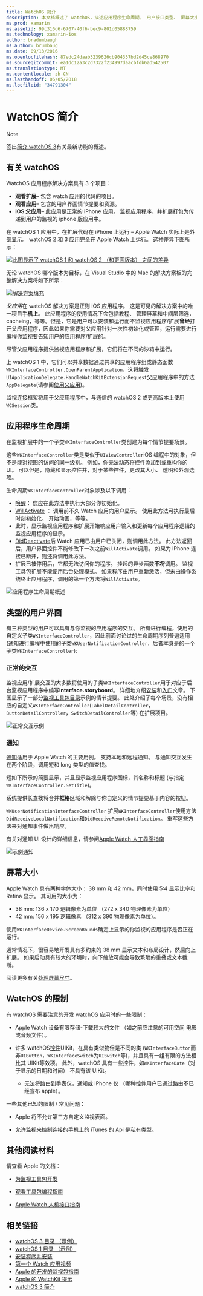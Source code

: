```yaml
---
title: WatchOS 简介
description: 本文档概述了 watchOS，描述应用程序生命周期、 用户接口类型、 屏幕大小、 限制和的详细信息。
ms.prod: xamarin
ms.assetid: 99c316d6-6707-40f6-bec9-801d05888759
ms.technology: xamarin-ios
author: bradumbaugh
ms.author: brumbaug
ms.date: 09/13/2016
ms.openlocfilehash: 87edc24daab3239626cb904357bd2d45ce868970
ms.sourcegitcommit: ea1dc12a3c2d7322f234997daacbfdb6ad542507
ms.translationtype: MT
ms.contentlocale: zh-CN
ms.lasthandoff: 06/05/2018
ms.locfileid: "34791304"
---
```

# <a name="introduction-to-watchos"></a>WatchOS 简介

> [!NOTE]
> 签出[简介 watchOS 3](~/ios/watchos/platform/introduction-to-watchos3/index.md)有关最新功能的概述。

## <a name="about-watchos"></a>有关 watchOS

WatchOS 应用程序解决方案具有 3 个项目：

- **观看扩展**– 包含 watch 应用的代码的项目。
- **观看应用**– 包含的用户界面情节提要和资源。
- **iOS 父应用**– 此应用是正常的 iPhone 应用。 监视应用程序，并扩展打包为传递到用户的监视的 iphone 版应用中。

在 watchOS 1 应用中，在扩展代码在 iPhone 上运行 – Apple Watch 实际上是外部显示。 watchOS 2 和 3 应用完全在 Apple Watch 上运行。 这种差异下图所示：

[ ![](intro-to-watchos-images/arch-sml.png "此图显示了 watchOS 1 和 watchOS 2 （和更高版本） 之间的差异")](intro-to-watchos-images/arch.png#lightbox)

无论 watchOS 哪个版本为目标，在 Visual Studio 中的 Mac 的解决方案板的完整解决方案将如下所示：

[![](intro-to-watchos-images/projectstructure-sml.png "解决方案填充")](intro-to-watchos-images/projectstructure.png#lightbox)

*父应用*在 watchOS 解决方案是正则 iOS 应用程序。 这是可见的解决方案中的唯一项目**手机上**。 此应用程序的使用情况下会包括教程、 管理屏幕和中间层筛选，cacheing，等等。但是，它是用户可以安装和运行而不监视应用程序/扩展**曾经**打开父应用程序，因此如果你需要对父应用针对一次性初始化或管理，运行需要进行编程你监视要告知用户的应用程序/扩展的。

尽管父应用程序提供监视应用程序和扩展，它们将在不同的沙箱中运行。

上 watchOS 1 中，它们可以共享数据通过共享的应用程序组或静态函数`WKInterfaceController.OpenParentApplication`，这将触发`UIApplicationDelegate.HandleWatchKitExtensionRequest`父应用程序中的方法`AppDelegate`(请参阅[使用父应用](~/ios/watchos/app-fundamentals/parent-app.md))。

监视连接框架将用于父应用程序中，与通信的 watchOS 2 或更高版本上使用`WCSession`类。

## <a name="application-lifecycle"></a>应用程序生命周期

在监视扩展中的一个子类`WKInterfaceController`类创建为每个情节提要场景。

这些`WKInterfaceController`类是类似于`UIViewController`iOS 编程中的对象，但不是能对视图的访问的同一级别。
例如，你无法动态将控件添加到或重构你的 UI。
可以但是，隐藏和显示控件并，对于某些控件，更改其大小、 透明和外观选项。

生命周期`WKInterfaceController`对象涉及以下调用：

- [唤醒](https://developer.xamarin.com/api/member/WatchKit.WKInterfaceController.Awake/)： 您应在此方法中执行大部分你初始化。
- [WillActivate](https://developer.xamarin.com/api/member/WatchKit.WKInterfaceController.WillActivate/) ： 调用前不久 Watch 应用向用户显示。 使用此方法可执行最后时刻初始化、 开始动画，等等。
- 此时，显示监视应用程序和扩展开始响应用户输入和更新每个应用程序逻辑的监视应用程序的显示。
- [DidDeactivate](https://developer.xamarin.com/api/member/WatchKit.WKInterfaceController.DidDeactivate/)后 Watch 应用已由用户已关闭，则调用此方法。 此方法返回后，用户界面控件不能修改下一次之前`WillActivate`调用。 如果为 iPhone 连接已断开，则还将调用此方法。
- 扩展已被停用后，它都无法访问你的程序。 挂起的异步函数**不将**调用。 监视工具包扩展不能使用后台处理模式。 如果程序由用户重新激活，但未由操作系统终止应用程序，调用的第一个方法将`WillActivate`。

![](intro-to-watchos-images/wkinterfacecontrollerlifecycle.png "应用程序生命周期概述")

## <a name="types-of-user-interface"></a>类型的用户界面

有三种类型的用户可以具有与你监视的应用程序的交互。
所有进行编程，使用的自定义子类`WKInterfaceController`，因此前面讨论过的生命周期序列普遍适用 (通知进行编程中使用的子类`WKUserNotificationController`，后者本身是的一个子类`WKInterfaceController`):

### <a name="normal-interaction"></a>正常的交互

监视应用/扩展交互的大多数将使用的子类`WKInterfaceController`用于对应于后台监视应用程序中编写**Interface.storyboard**。 详细地介绍[安装](~/ios/watchos/get-started/installation.md)和[入门](~/ios/watchos/get-started/index.md)文章。
下图显示了一部分[监视工具包目录](https://developer.xamarin.com/samples/monotouch/watchOS/WatchKitCatalog/)示例的情节提要。 此处介绍了每个场景，没有相应的自定义`WKInterfaceController`(`LabelDetailController`， `ButtonDetailController`，`SwitchDetailController`等) 在扩展项目。

![](intro-to-watchos-images/scenes.png "正常交互示例")

### <a name="notifications"></a>通知

[通知](~/ios/watchos/platform/notifications.md)适用于 Apple Watch 的主要用例。 支持本地和远程通知。 与通知交互发生在两个阶段，调用短和 long 类型的值查找。

短如下所示的简要显示，并且显示监视应用程序图标，其名称和标题 (与指定`WKInterfaceController.SetTitle`)。

系统提供长查找将合并**框格**区域和解除与你自定义的情节提要基于内容的按钮。

`WKUserNotificationInterfaceController` 扩展`WKInterfaceController`使用方法`DidReceiveLocalNotification`和`DidReceiveRemoteNotification`。
重写这些方法来对通知事件做出响应。

有关对通知 UI 设计的详细信息，请参阅[Apple Watch 人工界面指南](https://developer.apple.com/library/prerelease/ios/documentation/UserExperience/Conceptual/WatchHumanInterfaceGuidelines/Notifications.html#//apple_ref/doc/uid/TP40014992-CH20-SW1)

![](intro-to-watchos-images/notifications.png "示例通知")

## <a name="screen-sizes"></a>屏幕大小

Apple Watch 具有两种字体大小： 38 mm 和 42 mm，同时使用 5:4 显示比率和 Retina 显示。 其可用的大小为：

- 38 mm: 136 x 170 逻辑像素为单位 （272 x 340 物理像素为单位）
- 42 mm: 156 x 195 逻辑像素 （312 x 390 物理像素为单位）。

使用`WKInterfaceDevice.ScreenBounds`确定上显示的你监视的应用程序是否正在运行。

通常情况下，很容易地开发具有多约束的 38 mm 显示文本和布局设计，然后向上扩展。
如果启动具有较大的环境时，向下缩放可能会导致繁琐的重叠或文本截断。

阅读更多有关[处理屏幕尺寸](~/ios/watchos/app-fundamentals/screen-sizes.md)。


## <a name="limitations-of-watchos"></a>WatchOS 的限制

有 watchOS 需要注意的开发 watchOS 应用时的一些限制：

- Apple Watch 设备有限存储-下载较大的文件 （如之前应注意的可用空间 电影或音频文件）。

- 许多 watchOS[控件](~/ios/watchos/user-interface/index.md)UIKit，在具有类似物但是不同的类 (`WKInterfaceButton`而非`UIButton`，`WKInterfaceSwitch`为`UISwitch`等)，并且具有一组有限的方法相比其 UIKit等效项。 此外，watchOS 具有一些控件，如`WKInterfaceDate`（对于显示的日期和时间） 不具有该 UIKit。

  - 无法将路由到手表仅，通知或 iPhone 仅 （哪种控件用户已通过路由不已经宣布 apple）。

一些其他已知的限制 / 常见问题：

- Apple 将不允许第三方自定义监视表面。

- 允许监视来控制连接的手机上的 iTunes 的 Api 是私有类型。


## <a name="further-reading"></a>其他阅读材料

请查看 Apple 的文档：

* [为监视工具包开发](https://developer.apple.com/library/prerelease/ios/documentation/General/Conceptual/WatchKitProgrammingGuide/index.html#//apple_ref/doc/uid/TP40014969-CH8-SW1)

* [观看工具包编程指南](https://developer.apple.com/library/prerelease/ios/documentation/General/Conceptual/WatchKitProgrammingGuide/DesigningaWatchKitApp.html)

* [Apple Watch 人机接口指南](https://developer.apple.com/library/prerelease/ios/documentation/UserExperience/Conceptual/WatchHumanInterfaceGuidelines/index.html#//apple_ref/doc/uid/TP40014992-CH3-SW1)


## <a name="related-links"></a>相关链接

- [watchOS 3 目录 （示例）](https://developer.xamarin.com/samples/monotouch/watchOS/WatchKitCatalog/)
- [watchOS 1 目录 （示例）](https://developer.xamarin.com/samples/monotouch/WatchKit/WatchKitCatalog/)
- [安装程序并安装](~/ios/watchos/get-started/installation.md)
- [第一个 Watch 应用视频](http://blog.xamarin.com/your-first-watch-kit-app/)
- [Apple 的开发的监视包指南](https://developer.apple.com/library/prerelease/ios/documentation/General/Conceptual/WatchKitProgrammingGuide/index.html)
- [Apple 的 WatchKit 提示](https://developer.apple.com/watchkit/tips/)
- [watchOS 3 简介](~/ios/watchos/platform/introduction-to-watchos3/index.md)
